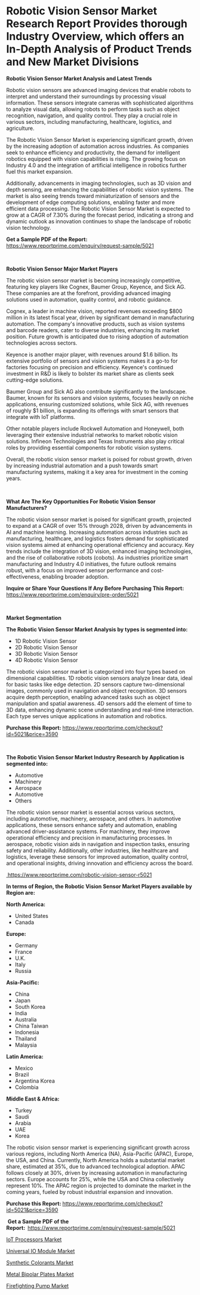 <p><h1>Robotic Vision Sensor Market Research Report Provides thorough Industry Overview, which offers an In-Depth Analysis of Product Trends and New Market Divisions</h1></p><p><strong>Robotic Vision Sensor Market Analysis and Latest Trends</strong></p>
<p><p>Robotic vision sensors are advanced imaging devices that enable robots to interpret and understand their surroundings by processing visual information. These sensors integrate cameras with sophisticated algorithms to analyze visual data, allowing robots to perform tasks such as object recognition, navigation, and quality control. They play a crucial role in various sectors, including manufacturing, healthcare, logistics, and agriculture.</p><p>The Robotic Vision Sensor Market is experiencing significant growth, driven by the increasing adoption of automation across industries. As companies seek to enhance efficiency and productivity, the demand for intelligent robotics equipped with vision capabilities is rising. The growing focus on Industry 4.0 and the integration of artificial intelligence in robotics further fuel this market expansion.</p><p>Additionally, advancements in imaging technologies, such as 3D vision and depth sensing, are enhancing the capabilities of robotic vision systems. The market is also seeing trends toward miniaturization of sensors and the development of edge computing solutions, enabling faster and more efficient data processing. The Robotic Vision Sensor Market is expected to grow at a CAGR of 7.30% during the forecast period, indicating a strong and dynamic outlook as innovation continues to shape the landscape of robotic vision technology.</p></p>
<p><strong>Get a Sample PDF of the Report:&nbsp;</strong> <a href="https://www.reportprime.com/enquiry/request-sample/5021">https://www.reportprime.com/enquiry/request-sample/5021</a></p>
<p>&nbsp;</p>
<p><strong>Robotic Vision Sensor Major Market Players</strong></p>
<p><p>The robotic vision sensor market is becoming increasingly competitive, featuring key players like Cognex, Baumer Group, Keyence, and Sick AG. These companies are at the forefront, providing advanced imaging solutions used in automation, quality control, and robotic guidance.</p><p>Cognex, a leader in machine vision, reported revenues exceeding $800 million in its latest fiscal year, driven by significant demand in manufacturing automation. The company's innovative products, such as vision systems and barcode readers, cater to diverse industries, enhancing its market position. Future growth is anticipated due to rising adoption of automation technologies across sectors.</p><p>Keyence is another major player, with revenues around $1.6 billion. Its extensive portfolio of sensors and vision systems makes it a go-to for factories focusing on precision and efficiency. Keyence's continued investment in R&D is likely to bolster its market share as clients seek cutting-edge solutions.</p><p>Baumer Group and Sick AG also contribute significantly to the landscape. Baumer, known for its sensors and vision systems, focuses heavily on niche applications, ensuring customized solutions, while Sick AG, with revenues of roughly $1 billion, is expanding its offerings with smart sensors that integrate with IoT platforms.</p><p>Other notable players include Rockwell Automation and Honeywell, both leveraging their extensive industrial networks to market robotic vision solutions. Infineon Technologies and Texas Instruments also play critical roles by providing essential components for robotic vision systems.</p><p>Overall, the robotic vision sensor market is poised for robust growth, driven by increasing industrial automation and a push towards smart manufacturing systems, making it a key area for investment in the coming years.</p></p>
<p>&nbsp;</p>
<p><strong>What Are The Key Opportunities For Robotic Vision Sensor Manufacturers?</strong></p>
<p><p>The robotic vision sensor market is poised for significant growth, projected to expand at a CAGR of over 15% through 2028, driven by advancements in AI and machine learning. Increasing automation across industries such as manufacturing, healthcare, and logistics fosters demand for sophisticated vision systems aimed at enhancing operational efficiency and accuracy. Key trends include the integration of 3D vision, enhanced imaging technologies, and the rise of collaborative robots (cobots). As industries prioritize smart manufacturing and Industry 4.0 initiatives, the future outlook remains robust, with a focus on improved sensor performance and cost-effectiveness, enabling broader adoption.</p></p>
<p><strong>Inquire or Share Your Questions If Any Before Purchasing This Report:</strong> <a href="https://www.reportprime.com/enquiry/pre-order/5021">https://www.reportprime.com/enquiry/pre-order/5021</a></p>
<p>&nbsp;</p>
<p><strong>Market Segmentation</strong></p>
<p><strong>The Robotic Vision Sensor Market Analysis by types is segmented into:</strong></p>
<p><ul><li>1D Robotic Vision Sensor</li><li>2D Robotic Vision Sensor</li><li>3D Robotic Vision Sensor</li><li>4D Robotic Vision Sensor</li></ul></p>
<p><p>The robotic vision sensor market is categorized into four types based on dimensional capabilities. 1D robotic vision sensors analyze linear data, ideal for basic tasks like edge detection. 2D sensors capture two-dimensional images, commonly used in navigation and object recognition. 3D sensors acquire depth perception, enabling advanced tasks such as object manipulation and spatial awareness. 4D sensors add the element of time to 3D data, enhancing dynamic scene understanding and real-time interaction. Each type serves unique applications in automation and robotics.</p></p>
<p><strong>Purchase this Report:&nbsp;</strong><a href="https://www.reportprime.com/checkout?id=5021&price=3590">https://www.reportprime.com/checkout?id=5021&price=3590</a></p>
<p>&nbsp;</p>
<p><strong>The Robotic Vision Sensor Market Industry Research by Application is segmented into:</strong></p>
<p><ul><li>Automotive</li><li>Machinery</li><li>Aerospace</li><li>Automotive</li><li>Others</li></ul></p>
<p><p>The robotic vision sensor market is essential across various sectors, including automotive, machinery, aerospace, and others. In automotive applications, these sensors enhance safety and automation, enabling advanced driver-assistance systems. For machinery, they improve operational efficiency and precision in manufacturing processes. In aerospace, robotic vision aids in navigation and inspection tasks, ensuring safety and reliability. Additionally, other industries, like healthcare and logistics, leverage these sensors for improved automation, quality control, and operational insights, driving innovation and efficiency across the board.</p></p>
<p><a href="https://www.reportprime.com/robotic-vision-sensor-r5021">&nbsp;https://www.reportprime.com/robotic-vision-sensor-r5021</a></p>
<p><strong>In terms of Region, the Robotic Vision Sensor Market Players available by Region are:</strong></p>
<p>
    <p> <strong> North America: </strong>
        <ul>
            <li>United States</li>
            <li>Canada</li>
        </ul>
        </p> 
    <p> <strong> Europe: </strong>
        <ul>
            <li>Germany</li>
            <li>France</li>
            <li>U.K.</li>
            <li>Italy</li>
            <li>Russia</li>
        </ul>
        </p> 
    <p> <strong> Asia-Pacific: </strong>
        <ul>
            <li>China</li>
            <li>Japan</li>
            <li>South Korea</li>
            <li>India</li>
            <li>Australia</li>
            <li>China Taiwan</li>
            <li>Indonesia</li>
            <li>Thailand</li>
            <li>Malaysia</li>
        </ul>
        </p> 
    <p> <strong> Latin America: </strong>
        <ul>
            <li>Mexico</li>
            <li>Brazil</li>
            <li>Argentina Korea</li>
            <li>Colombia</li>
        </ul>
        </p> 
    <p> <strong> Middle East & Africa: </strong>
        <ul>
            <li>Turkey</li>
            <li>Saudi</li>
            <li>Arabia</li>
            <li>UAE</li>
            <li>Korea</li>
        </ul>
    </p>
    </p>
<p><p>The robotic vision sensor market is experiencing significant growth across various regions, including North America (NA), Asia-Pacific (APAC), Europe, the USA, and China. Currently, North America holds a substantial market share, estimated at 35%, due to advanced technological adoption. APAC follows closely at 30%, driven by increasing automation in manufacturing sectors. Europe accounts for 25%, while the USA and China collectively represent 10%. The APAC region is projected to dominate the market in the coming years, fueled by robust industrial expansion and innovation.</p></p>
<p><strong>Purchase this Report: </strong><a href="https://www.reportprime.com/checkout?id=5021&price=3590">https://www.reportprime.com/checkout?id=5021&price=3590</a></p>
<p>&nbsp;<strong>Get a Sample PDF of the Report:&nbsp;&nbsp;</strong><a href="https://www.reportprime.com/enquiry/request-sample/5021">https://www.reportprime.com/enquiry/request-sample/5021</a></p>
<p><strong></strong></p>
<p><p><a href="https://github.com/WillowBruen/Market-Research-Report-List-1/blob/main/iot-processors-market.md">IoT Processors Market</a></p><p><a href="https://github.com/petbigbeepjn/Market-Research-Report-List-1/blob/main/universal-io-module-market.md">Universal IO Module Market</a></p><p><a href="https://www.linkedin.com/pulse/synthetic-colorants-market-size-growing-cagr-77-report-covers-nsmyc?trackingId=fbjY0jZRS%2FWF4Rw69t6CWw%3D%3D">Synthetic Colorants Market</a></p><p><a href="https://issuu.com/reportprime-2/docs/metal-bipolar-plates-market-size-20_04d52b02e01098">Metal Bipolar Plates Market</a></p><p><a href="https://www.linkedin.com/pulse/evaluating-global-firefighting-pump-market-trends-growth-djo9e?trackingId=K8aWEC1aRKaIWk3PSsYkVQ%3D%3D">Firefighting Pump Market</a></p></p>